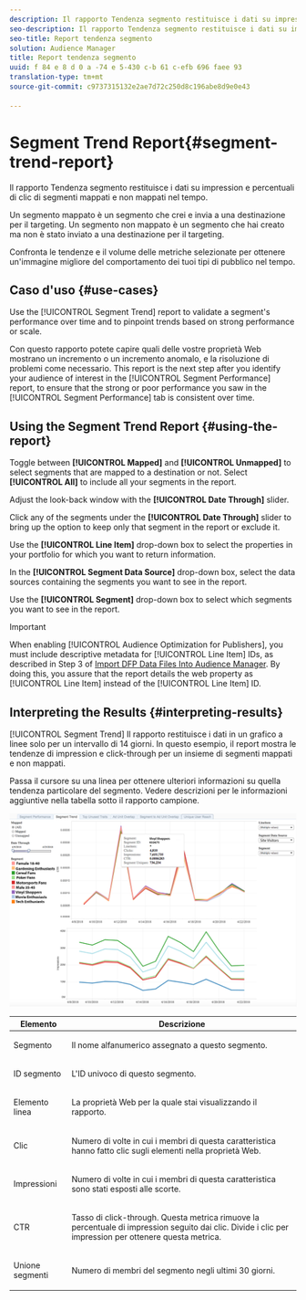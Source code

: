 ```yaml
---
description: Il rapporto Tendenza segmento restituisce i dati su impression e percentuali di clic di segmenti mappati e non mappati nel tempo. Un segmento mappato è un segmento che crei e invia a una destinazione per il targeting. Un segmento non mappato è un segmento che hai creato ma non è stato inviato a una destinazione per il targeting. Confronta le tendenze e il volume delle metriche selezionate per ottenere un'immagine migliore del comportamento dei tuoi tipi di pubblico nel tempo.
seo-description: Il rapporto Tendenza segmento restituisce i dati su impression e percentuali di clic di segmenti mappati e non mappati nel tempo. Un segmento mappato è un segmento che crei e invia a una destinazione per il targeting. Un segmento non mappato è un segmento che hai creato ma non è stato inviato a una destinazione per il targeting. Confronta le tendenze e il volume delle metriche selezionate per ottenere un'immagine migliore del comportamento dei tuoi tipi di pubblico nel tempo.
seo-title: Report tendenza segmento
solution: Audience Manager
title: Report tendenza segmento
uuid: f 84 e 8 d 0 a -74 e 5-430 c-b 61 c-efb 696 faee 93
translation-type: tm+mt
source-git-commit: c9737315132e2ae7d72c250d8c196abe8d9e0e43

---
```



# Segment Trend Report{#segment-trend-report}

Il rapporto Tendenza segmento restituisce i dati su impression e percentuali di clic di segmenti mappati e non mappati nel tempo.

Un segmento mappato è un segmento che crei e invia a una destinazione per il targeting. Un segmento non mappato è un segmento che hai creato ma non è stato inviato a una destinazione per il targeting.

Confronta le tendenze e il volume delle metriche selezionate per ottenere un'immagine migliore del comportamento dei tuoi tipi di pubblico nel tempo.

## Caso d'uso {#use-cases}

Use the [!UICONTROL Segment Trend] report to validate a segment's performance over time and to pinpoint trends based on strong performance or scale.

Con questo rapporto potete capire quali delle vostre proprietà Web mostrano un incremento o un incremento anomalo, e la risoluzione di problemi come necessario. This report is the next step after you identify your audience of interest in the [!UICONTROL Segment Performance] report, to ensure that the strong or poor performance you saw in the [!UICONTROL Segment Performance] tab is consistent over time.

## Using the Segment Trend Report {#using-the-report}

Toggle between **[!UICONTROL Mapped]** and **[!UICONTROL Unmapped]** to select segments that are mapped to a destination or not. Select **[!UICONTROL All]** to include all your segments in the report.

Adjust the look-back window with the **[!UICONTROL Date Through]** slider.

Click any of the segments under the **[!UICONTROL Date Through]** slider to bring up the option to keep only that segment in the report or exclude it.

Use the **[!UICONTROL Line Item]** drop-down box to select the properties in your portfolio for which you want to return information.

In the **[!UICONTROL Segment Data Source]** drop-down box, select the data sources containing the segments you want to see in the report.

Use the **[!UICONTROL Segment]** drop-down box to select which segments you want to see in the report.

>[!IMPORTANT]
>
>When enabling [!UICONTROL Audience Optimization for Publishers], you must include descriptive metadata for [!UICONTROL Line Item] IDs, as described in Step 3 of [Import DFP Data Files Into Audience Manager](../../../reporting/audience-optimization-reports/aor-publishers/import-dfp.md). By doing this, you assure that the report details the web property as [!UICONTROL Line Item] instead of the [!UICONTROL Line Item] ID.

## Interpreting the Results {#interpreting-results}

[!UICONTROL Segment Trend] Il rapporto restituisce i dati in un grafico a linee solo per un intervallo di 14 giorni. In questo esempio, il report mostra le tendenze di impression e click-through per un insieme di segmenti mappati e non mappati.

Passa il cursore su una linea per ottenere ulteriori informazioni su quella tendenza particolare del segmento. Vedere descrizioni per le informazioni aggiuntive nella tabella sotto il rapporto campione.

![](assets/publisher_segment_trend.png)

<table id="table_AFE2540583C34835B04584693ADFD26A"> 
 <thead> 
  <tr> 
   <th colname="col1" class="entry"> Elemento </th> 
   <th colname="col2" class="entry"> Descrizione </th> 
  </tr>
 </thead>
 <tbody> 
  <tr> 
   <td colname="col1"> <p><span class="wintitle"> Segmento</span> </p> </td> 
   <td colname="col2"> <p>Il nome alfanumerico assegnato a questo segmento. </p> </td> 
  </tr> 
  <tr> 
   <td colname="col1"> <p><span class="wintitle"> ID segmento</span> </p> </td> 
   <td colname="col2"> <p>L'ID univoco di questo segmento. </p> </td> 
  </tr> 
  <tr> 
   <td colname="col1"> <p><span class="wintitle"> Elemento linea</span> </p> </td> 
   <td colname="col2"> <p>La proprietà Web per la quale stai visualizzando il rapporto. </p> </td> 
  </tr> 
  <tr> 
   <td colname="col1"> <p><span class="wintitle"> Clic</span> </p> </td> 
   <td colname="col2"> <p>Numero di volte in cui i membri di questa caratteristica hanno fatto clic sugli elementi nella proprietà Web. </p> </td> 
  </tr> 
  <tr> 
   <td colname="col1"> <p><span class="wintitle"> Impressioni</span> </p> </td> 
   <td colname="col2"> <p>Numero di volte in cui i membri di questa caratteristica sono stati esposti alle scorte. </p> </td> 
  </tr> 
  <tr> 
   <td colname="col1"> <p><span class="wintitle"> CTR</span> </p> </td> 
   <td colname="col2"> <p>Tasso di click-through. Questa metrica rimuove la percentuale di impression seguito dai clic. Divide i clic per impression per ottenere questa metrica. </p> </td> 
  </tr> 
  <tr> 
   <td colname="col1"> <p><span class="wintitle"> Unione segmenti</span> </p> </td> 
   <td colname="col2"> <p>Numero di membri del segmento negli ultimi 30 giorni. </p> </td> 
  </tr> 
 </tbody> 
</table>
